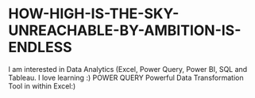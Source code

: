 # HOW-HIGH-IS-THE-SKY-UNREACHABLE-BY-AMBITION-IS-ENDLESS
 I am interested in Data Analytics (Excel, Power Query, Power BI, SQL and Tableau.  I love learning
  :) POWER QUERY Powerful Data Transformation Tool in within Excel:)
